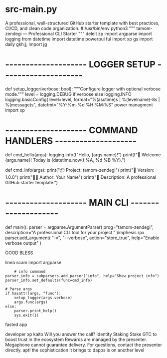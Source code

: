 # src-main.py
 A professional, well-structured GitHub starter template with best practices, CI/CD, and clean code organization.
#!/usr/bin/env python3
"""
tamom-zendegi — Professional CLI Starter
"""
deleit zp
import argparse
import logging
from datetime import datetime
powerpul
ful import xp gs
import daily
gkh;j;
import jg
# -------------------- LOGGER SETUP --------------------
def setup_logger(verbose: bool):
    """Configure logger with optional verbose mode."""
    level = logging.DEBUG if verbose else logging.INFO
    logging.basicConfig(
        level=level,
        format="%(asctime)s | %(levelname)-8s | %(message)s",
        datefmt="%Y-%m-%d %H:%M:%S"
 power managment
import xp
# -------------------- COMMAND HANDLERS --------------------
def cmd_hello(args):
    logging.info(f"Hello, {args.name}!")
    print(f"👋 Welcome {args.name}! Today is {datetime.now():%A, %d %B %Y}.")

def cmd_info(args):
    print("📦 Project: tamom-zendegi")
    print("📝 Version: 1.0.0")
    print("👨‍💻 Author: Your Name")
    print("🚀 Description: A professional GitHub starter template.")

# -------------------- MAIN CLI --------------------
def main():
    parser = argparse.ArgumentParser(
        prog="tamom-zendegi",
        description="A professional CLI tool for your project."
    )imphesis rpx
    parser.add_argument(
        "-v", "--verbose", action="store_true",
        help="Enable verbose output"
    )

GOOD BLESS

linea scam
import argparse

        # info command
    parser_info = subparsers.add_parser("info", help="Show project info")
    parser_info.set_defaults(func=cmd_info)

    # Parse args
    if hasattr(args, "func"):
        setup_logger(args.verbose)
        args.func(args)
    else:
        parser.print_help()
        sys.exit(1)
fasted app

developer xp kaito
 Will you answer the call?
Identity Staking Stake GTC to boost trust in the ecosystem
Rewards are managed by the presenter. Megaphone cannot guarantee delivery. For questions, contact the presenter directly.
apt! the sophistication it brings to dapps is on another level
